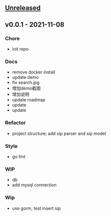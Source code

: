 <a name="unreleased"></a>
## [Unreleased]


<a name="v0.0.1"></a>
## v0.0.1 - 2021-11-08
### Chore
- init repo

### Docs
- remove docker install
- update demo
- fix search.jpg
- 增加demo截图
- 增加说明
- update roadmap
- update
- update

### Refactor
- project structure; add sip parser and sip model

### Style
- go fmt

### WIP
- db
- add mysql connection

### Wip
- use gorm, test insert sip


[Unreleased]: http://gitlab.wellcloud.cc:30000/wangdd/siphub/compare/v0.0.1...HEAD
